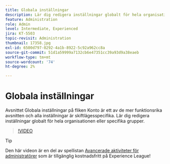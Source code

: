 ```yaml
---
title: Globala inställningar
description: Lär dig redigera inställningar globalt för hela organisationen eller specifika grupper
feature: Administration
role: Admin
level: Intermediate, Experienced
jira: KT-5503
topic-revisit: Administration
thumbnail: 17358.jpg
exl-id: 6500d797-0292-4a1b-8922-5c92a962cc8a
source-git-commit: 51d1a59999a7132cb6e47351cc39a93d9a38eaeb
workflow-type: tm+mt
source-wordcount: '74'
ht-degree: 2%

---
```


# Globala inställningar

Avsnittet Globala inställningar på fliken Konto är ett av de mer funktionsrika avsnitten och alla inställningar är skiftlägesspecifika. Lär dig redigera inställningar globalt för hela organisationen eller specifika grupper.

>[!VIDEO](https://video.tv.adobe.com/v/3452106?quality=12&learn=on&hidetitle=true&captions=swe)

>[!TIP]
>
>Den här videon är en del av spellistan [Avancerade aktiviteter för administratörer](https://experienceleague.adobe.com/sv/playlists/acrobat-sign-perform-advanced-tasks-administrators) som är tillgänglig kostnadsfritt på Experience League!
